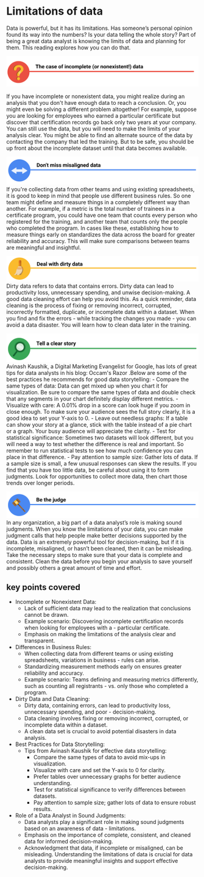 # Limitations of data

Data is powerful, but it has its limitations. Has someone’s personal opinion found its way into the numbers? Is your data telling the whole story? Part of being a great data analyst is knowing the limits of data and planning for them. This reading explores how you can do that.

![x](./resources/img/img-7.png)

If you have incomplete or nonexistent data, you might realize during an analysis that you don't have enough data to reach a conclusion. Or, you might even be solving a different problem altogether! For example, suppose you are looking for employees who earned a particular certificate but discover that certification records go back only two years at your company. You can still use the data, but you will need to make the limits of your analysis clear. You might be able to find an alternate source of the data by contacting the company that led the training. But to be safe, you should be up front about the incomplete dataset until that data becomes available.

![x](./resources/img/img-8.png)
If you're collecting data from other teams and using existing spreadsheets, it is good to keep in mind that people use different business rules. So one team might define and measure things in a completely different way than another. For example, if a metric is the total number of trainees in a certificate program, you could have one team that counts every person who registered for the training, and another team that counts only the people who completed the program. In cases like these, establishing how to measure things early on standardizes the data across the board for greater reliability and accuracy. This will make sure comparisons between teams are meaningful and insightful.

![x](./resources/img/img-9.png)
Dirty data refers to data that contains errors. Dirty data can lead to productivity loss, unnecessary spending, and unwise decision-making. A good data cleaning effort can help you avoid this. As a quick reminder, data cleaning is the process of fixing or removing incorrect, corrupted, incorrectly formatted, duplicate, or incomplete data within a dataset. When you find and fix the errors - while tracking the changes you made - you can avoid a data disaster. You will learn how to clean data later in the training.

![x](./resources/img/img-10.png)
Avinash Kaushik, a Digital Marketing Evangelist for Google, has lots of great tips for data analysts in his
blog: Occam's Razor .Below are some of the best practices he recommends for good data storytelling:
    - Compare the same types of data: Data can get mixed up when you chart it for visualization. Be sure to compare the same types of data and double check that any segments in your chart definitely display different metrics.
    - Visualize with care: A 0.01% drop in a score can look huge if you zoom in close enough. To make sure your audience sees the full story clearly, it is a good idea to set your Y-axis to 0.
    - Leave out needless graphs: If a table can show your story at a glance, stick with the table instead of a pie chart or a graph. Your busy audience will appreciate the clarity.
    - Test for statistical significance: Sometimes two datasets will look different, but you will need a way to test whether the difference is real and important. So remember to run statistical tests to see how much confidence you can place in that difference.
    - Pay attention to sample size: Gather lots of data. If a sample size is small, a few unusual responses can skew the results. If you find that you have too little data, be careful about using it to form judgments. Look for opportunities to collect more data, then chart those trends over longer periods.

![x](./resources/img/img-11.png)
In any organization, a big part of a data analyst’s role is making sound judgments. When you know the limitations of your data, you can make judgment calls that help people make better decisions supported by the data. Data is an extremely powerful tool for decision-making, but if it is incomplete, misaligned, or hasn’t been cleaned, then it can be misleading. Take the necessary steps to make sure that your data is complete and consistent. Clean the data before you begin your analysis to save yourself and possibly others a great amount of time and effort.

## key points covered

- Incomplete or Nonexistent Data:
  - Lack of sufficient data may lead to the realization that conclusions cannot be drawn.
  - Example scenario: Discovering incomplete certification records when looking for employees with a - particular certificate.
  - Emphasis on making the limitations of the analysis clear and transparent.
- Differences in Business Rules:
  - When collecting data from different teams or using existing spreadsheets, variations in business - rules can arise.
  - Standardizing measurement methods early on ensures greater reliability and accuracy.
  - Example scenario: Teams defining and measuring metrics differently, such as counting all registrants - vs. only those who completed a program.
- Dirty Data and Data Cleaning:
  - Dirty data, containing errors, can lead to productivity loss, unnecessary spending, and poor - decision-making.
  - Data cleaning involves fixing or removing incorrect, corrupted, or incomplete data within a dataset.
  - A clean data set is crucial to avoid potential disasters in data analysis.
- Best Practices for Data Storytelling:
  - Tips from Avinash Kaushik for effective data storytelling:
    - Compare the same types of data to avoid mix-ups in visualization.
    - Visualize with care and set the Y-axis to 0 for clarity.
    - Prefer tables over unnecessary graphs for better audience understanding.
    - Test for statistical significance to verify differences between datasets.
    - Pay attention to sample size; gather lots of data to ensure robust results.
- Role of a Data Analyst in Sound Judgments:
  - Data analysts play a significant role in making sound judgments based on an awareness of data - limitations.
  - Emphasis on the importance of complete, consistent, and cleaned data for informed decision-making.
  - Acknowledgment that data, if incomplete or misaligned, can be misleading.
Understanding the limitations of data is crucial for data analysts to provide meaningful insights and support effective decision-making.
